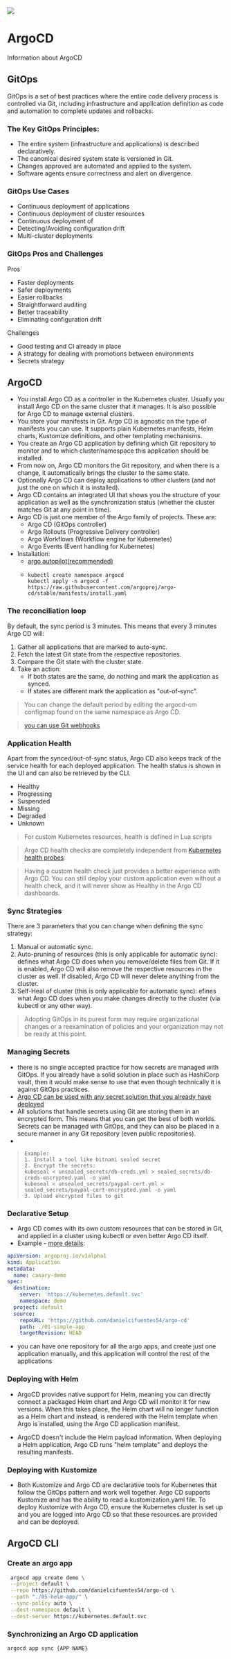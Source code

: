 <img src="icons/argo.svg" />

# ArgoCD
Information about ArgoCD

## GitOps

GitOps is a set of best practices where the entire code delivery process is controlled via Git, including infrastructure and application definition as code and automation to complete updates and rollbacks.

### The Key GitOps Principles:

* The entire system (infrastructure and applications) is described declaratively.
* The canonical desired system state is versioned in Git.
* Changes approved are automated and applied to the system.
* Software agents ensure correctness and alert on divergence.

### GitOps Use Cases

* Continuous deployment of applications
* Continuous deployment of cluster resources
* Continuous deployment of  
* Detecting/Avoiding configuration drift
* Multi-cluster deployments

### GitOps Pros and Challenges

Pros
* Faster deployments
* Safer deployments
* Easier rollbacks
* Straightforward auditing
* Better traceability
* Eliminating configuration drift

Challenges

* Good testing and CI already in place
* A strategy for dealing with promotions between environments
* Secrets strategy

## ArgoCD

* You install Argo CD as a controller in the Kubernetes cluster. Usually you install Argo CD on the same cluster that it manages. It is also possible for Argo CD to manage external clusters.
* You store your manifests in Git. Argo CD is agnostic on the type of manifests you can use. It supports plain Kubernetes manifests, Helm charts, Kustomize definitions, and other templating mechanisms.
* You create an Argo CD application by defining which Git repository to monitor and to which cluster/namespace this application should be installed.
* From now on, Argo CD monitors the Git repository, and when there is a change, it automatically brings the cluster to the same state.
* Optionally Argo CD can deploy applications to other clusters (and not just the one on which it is installed).
* Argo CD contains an integrated UI that shows you the structure of your application as well as the synchronization status (whether the cluster matches Git at any point in time).
* Argo CD is just one member of the Argo family of projects. These are:
  * Argo CD (GitOps controller)
  * Argo Rollouts (Progressive Delivery controller)
  * Argo Workflows (Workflow engine for Kubernetes)
  * Argo Events (Event handling for Kubernetes)
* Installation: 
  * [argo autopilot(recommended)](https://github.com/argoproj-labs/argocd-autopilot) 
  * ```
    kubectl create namespace argocd
    kubectl apply -n argocd -f https://raw.githubusercontent.com/argoproj/argo-cd/stable/manifests/install.yaml 
    ```
###  The reconciliation loop

By default, the sync period is 3 minutes. This means that every 3 minutes Argo CD will:

1. Gather all applications that are marked to auto-sync.
2. Fetch the latest Git state from the respective repositories.
3. Compare the Git state with the cluster state.
4. Take an action:
   * If both states are the same, do nothing and mark the application as synced.
   * If states are different mark the application as "out-of-sync".

>You can change the default period by editing the argocd-cm configmap found on the same namespace as Argo CD.

>[you can use Git webhooks](https://argo-cd.readthedocs.io/en/stable/operator-manual/webhook/)

###  Application Health

Apart from the synced/out-of-sync status, Argo CD also keeps track of the service health for each deployed application. The health status is shown in the UI and can also be retrieved by the CLI.

* Healthy
* Progressing
* Suspended
* Missing
* Degraded
* Unknown

> For custom Kubernetes resources, health is defined in Lua scripts


> Argo CD health checks are completely independent from [Kubernetes health probes](https://kubernetes.io/docs/tasks/configure-pod-container/configure-liveness-readiness-startup-probes/).

>Having a custom health check just provides a better experience with Argo CD. You can still deploy your custom application even without a health check, and it will never show as Healthy in the Argo CD dashboards.

###  Sync Strategies

There are 3 parameters that you can change when defining the sync strategy:
1. Manual or automatic sync.
2. Auto-pruning of resources (this is only applicable for automatic sync): defines what Argo CD does when you remove/delete files from Git. If it is enabled, Argo CD will also remove the respective resources in the cluster as well. If disabled, Argo CD will never delete anything from the cluster.
3. Self-Heal of cluster (this is only applicable for automatic sync): efines what Argo CD does when you make changes directly to the cluster (via kubectl or any other way).

> Adopting GitOps in its purest form may require organizational changes or a reexamination of policies and your organization may not be ready at this point.

###  Managing Secrets

* there is no single accepted practice for how secrets are managed with GitOps. If you already have a solid solution in place such as HashiCorp vault, then it would make sense to use that even though technically it is against GitOps practices.
* [Argo CD can be used with any secret solution that you already have deployed](https://argo-cd.readthedocs.io/en/stable/operator-manual/secret-management/)
* All solutions that handle secrets using Git are storing them in an encrypted form. This means that you can get the best of both worlds. Secrets can be managed with GitOps, and they can also be placed in a secure manner in any Git repository (even public repositories).
* 
> ```
> Example:
> 1. Install a tool like bitnami sealed secret
> 2. Encrypt the secrets:
> kubeseal < unsealed_secrets/db-creds.yml > sealed_secrets/db-creds-encrypted.yaml -o yaml
> kubeseal < unsealed_secrets/paypal-cert.yml > sealed_secrets/paypal-cert-encrypted.yaml -o yaml
> 3. Upload encrypted files to git
>```

###  Declarative Setup

* Argo CD comes with its own custom resources that can be stored in Git, and applied in a cluster using kubectl or even better Argo CD itself.
* Example - [more details](https://argo-cd.readthedocs.io/en/stable/operator-manual/declarative-setup/):
```yaml
apiVersion: argoproj.io/v1alpha1
kind: Application
metadata:
  name: canary-demo
spec:
  destination:
    server: 'https://kubernetes.default.svc' 
    namespace: demo
  project: default
  source:
    repoURL: 'https://github.com/danielcifuentes54/argo-cd'
    path: ./01-simple-app
    targetRevision: HEAD
```
* you can have one repository for all the argo apps, and create just one application manually, and this application will control the rest of the applications

### Deploying with Helm

* ArgoCD provides native support for Helm, meaning you can directly connect a packaged Helm chart and Argo CD will monitor it for new versions. When this takes place, the Helm chart will no longer function as a Helm chart and instead, is rendered with the Helm template when Argo is installed, using the Argo CD application manifest.

* ArgoCD doesn't include the Helm payload information. When deploying a Helm application, Argo CD runs "helm template" and deploys the resulting manifests.

###  Deploying with Kustomize

* Both Kustomize and Argo CD are declarative tools for Kubernetes that follow the GitOps pattern and work well together. Argo CD supports Kustomize and has the ability to read a kustomization.yaml file. To deploy Kustomize with Argo CD, ensure the Kubernetes cluster is set up and you are logged into Argo CD so that these resources are provided and can be deployed.
## ArgoCD CLI

### Create an argo app
```bash
 argocd app create demo \
 --project default \
 --repo https://github.com/danielcifuentes54/argo-cd \
 --path "./05-helm-app/" \
 --sync-policy auto \
 --dest-namespace default \
 --dest-server https://kubernetes.default.svc
```
### Synchronizing an Argo CD application
```bash
argocd app sync {APP NAME}
```